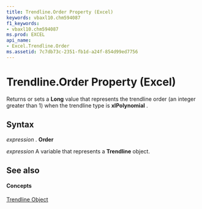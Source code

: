 ```yaml
---
title: Trendline.Order Property (Excel)
keywords: vbaxl10.chm594087
f1_keywords:
- vbaxl10.chm594087
ms.prod: EXCEL
api_name:
- Excel.Trendline.Order
ms.assetid: 7c7db73c-2351-fb1d-a24f-854d99ed7756
---
```



# Trendline.Order Property (Excel)

Returns or sets a  **Long** value that represents the trendline order (an integer greater than 1) when the trendline type is **xlPolynomial** .


## Syntax

 _expression_ . **Order**

 _expression_ A variable that represents a **Trendline** object.


## See also


#### Concepts


[Trendline Object](trendline-object-excel.md)

